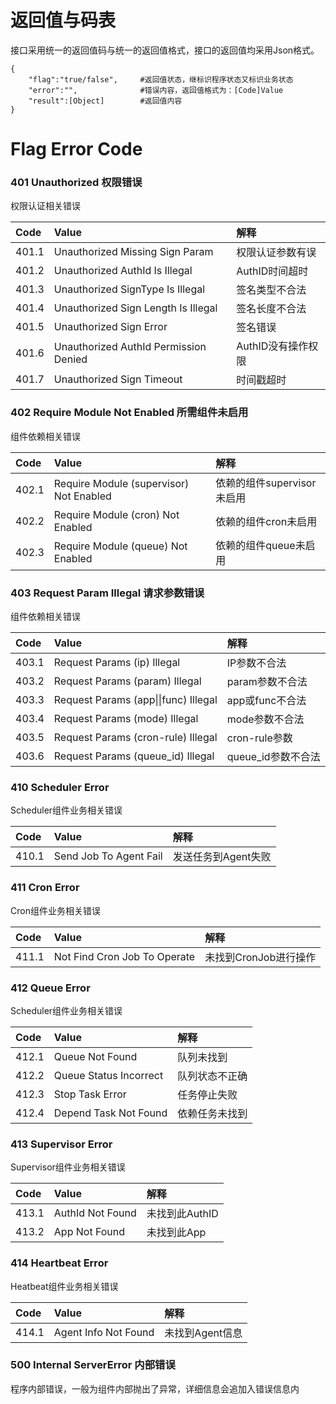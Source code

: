 # 返回值与码表

接口采用统一的返回值码与统一的返回值格式，接口的返回值均采用Json格式。

```
{
    "flag":"true/false",     #返回值状态，继标识程序状态又标识业务状态
    "error":"",              #错误内容，返回值格式为：[Code]Value
    "result":[Object]        #返回值内容
}
```

# Flag Error Code

### 401 Unauthorized 权限错误

权限认证相关错误

| **Code** | **Value** | **解释** |
| :--- | :--- | :--- |
| 401.1 | Unauthorized Missing Sign Param | 权限认证参数有误 |
| 401.2 | Unauthorized AuthId Is Illegal | AuthID时间超时 |
| 401.3 | Unauthorized SignType Is Illegal | 签名类型不合法 |
| 401.4 | Unauthorized Sign Length Is Illegal | 签名长度不合法 |
| 401.5 | Unauthorized Sign Error | 签名错误 |
| 401.6 | Unauthorized AuthId Permission Denied | AuthID没有操作权限 |
| 401.7 | Unauthorized Sign Timeout | 时间戳超时 |

### 402 Require Module Not Enabled 所需组件未启用

组件依赖相关错误

| **Code** | **Value** | **解释** |
| :--- | :--- | :--- |
| 402.1 | Require Module \(supervisor\) Not Enabled | 依赖的组件supervisor未启用 |
| 402.2 | Require Module \(cron\) Not Enabled | 依赖的组件cron未启用 |
| 402.3 | Require Module \(queue\) Not Enabled | 依赖的组件queue未启用 |

### 403 Request Param Illegal 请求参数错误

组件依赖相关错误

| **Code** | **Value** | **解释** |
| :--- | :--- | :--- |
| 403.1 | Request Params \(ip\) Illegal | IP参数不合法 |
| 403.2 | Request Params \(param\) Illegal | param参数不合法 |
| 403.3 | Request Params \(app\|\|func\) Illegal | app或func不合法 |
| 403.4 | Request Params \(mode\) Illegal | mode参数不合法 |
| 403.5 | Request Params \(cron-rule\) Illegal | cron-rule参数 |
| 403.6 | Request Params \(queue\_id\) Illegal | queue\_id参数不合法 |

### 410 Scheduler Error

Scheduler组件业务相关错误

| **Code** | **Value** | **解释** |
| :--- | :--- | :--- |
| 410.1 | Send Job To Agent Fail | 发送任务到Agent失败 |

### 411 Cron Error

Cron组件业务相关错误

| **Code** | **Value** | **解释** |
| :--- | :--- | :--- |
| 411.1 | Not Find Cron Job To Operate | 未找到CronJob进行操作 |

### 412 Queue Error

Scheduler组件业务相关错误

| **Code** | **Value** | **解释** |
| :--- | :--- | :--- |
| 412.1 | Queue Not Found | 队列未找到 |
| 412.2 | Queue Status Incorrect | 队列状态不正确 |
| 412.3 | Stop Task Error | 任务停止失败 |
| 412.4 | Depend Task Not Found | 依赖任务未找到 |

### 413 Supervisor Error

Supervisor组件业务相关错误

| **Code** | **Value** | **解释** |
| :--- | :--- | :--- |
| 413.1 | AuthId Not Found | 未找到此AuthID |
| 413.2 | App Not Found | 未找到此App |

### 414 Heartbeat Error

Heatbeat组件业务相关错误

| **Code** | **Value** | **解释** |
| :--- | :--- | :--- |
| 414.1 | Agent Info Not Found | 未找到Agent信息 |

### 500 Internal ServerError 内部错误

程序内部错误，一般为组件内部抛出了异常，详细信息会追加入错误信息内

